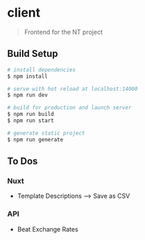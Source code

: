 # client

> Frontend for the NT project

## Build Setup

``` bash
# install dependencies
$ npm install

# serve with hot reload at localhost:14000
$ npm run dev

# build for production and launch server
$ npm run build
$ npm run start

# generate static project
$ npm run generate
```

## To Dos
### Nuxt
* Template Descriptions --> Save as CSV

### API
* Beat Exchange Rates
